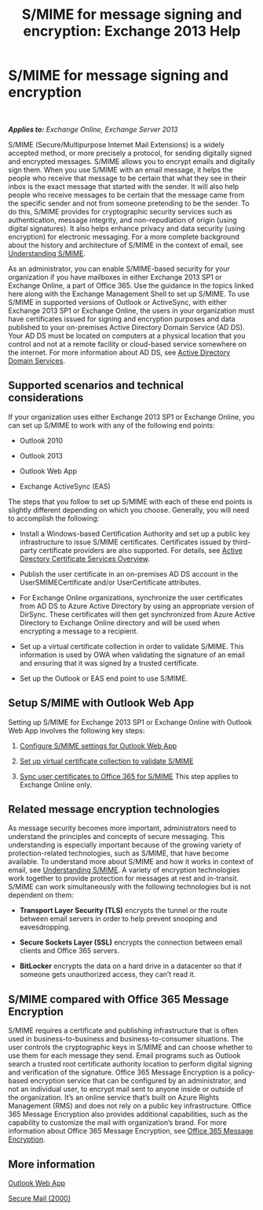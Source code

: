 ﻿---
title: 'S/MIME for message signing and encryption: Exchange 2013 Help'
TOCTitle: S/MIME for message signing and encryption
ms:assetid: 887c710b-0ec6-4ff0-8065-5f05f74afef3
ms:mtpsurl: https://technet.microsoft.com/en-us/library/Dn626158(v=EXCHG.150)
ms:contentKeyID: 61212601
ms.date: 12/10/2017
mtps_version: v=EXCHG.150
---

# S/MIME for message signing and encryption

 

_**Applies to:** Exchange Online, Exchange Server 2013_


S/MIME (Secure/Multipurpose Internet Mail Extensions) is a widely accepted method, or more precisely a protocol, for sending digitally signed and encrypted messages. S/MIME allows you to encrypt emails and digitally sign them. When you use S/MIME with an email message, it helps the people who receive that message to be certain that what they see in their inbox is the exact message that started with the sender. It will also help people who receive messages to be certain that the message came from the specific sender and not from someone pretending to be the sender. To do this, S/MIME provides for cryptographic security services such as authentication, message integrity, and non-repudiation of origin (using digital signatures). It also helps enhance privacy and data security (using encryption) for electronic messaging. For a more complete background about the history and architecture of S/MIME in the context of email, see [Understanding S/MIME](https://go.microsoft.com/fwlink/?linkid=393948).

As an administrator, you can enable S/MIME-based security for your organization if you have mailboxes in either Exchange 2013 SP1 or Exchange Online, a part of Office 365. Use the guidance in the topics linked here along with the Exchange Management Shell to set up S/MIME. To use S/MIME in supported versions of Outlook or ActiveSync, with either Exchange 2013 SP1 or Exchange Online, the users in your organization must have certificates issued for signing and encryption purposes and data published to your on-premises Active Directory Domain Service (AD DS). Your AD DS must be located on computers at a physical location that you control and not at a remote facility or cloud-based service somewhere on the internet. For more information about AD DS, see [Active Directory Domain Services](https://go.microsoft.com/fwlink/?linkid=394064).

## Supported scenarios and technical considerations

If your organization uses either Exchange 2013 SP1 or Exchange Online, you can set up S/MIME to work with any of the following end points:

  - Outlook 2010

  - Outlook 2013

  - Outlook Web App

  - Exchange ActiveSync (EAS)

The steps that you follow to set up S/MIME with each of these end points is slightly different depending on which you choose. Generally, you will need to accomplish the following:

  - Install a Windows-based Certification Authority and set up a public key infrastructure to issue S/MIME certificates. Certificates issued by third-party certificate providers are also supported. For details, see [Active Directory Certificate Services Overview](https://technet.microsoft.com/library/hh831740.aspx).

  - Publish the user certificate in an on-premises AD DS account in the UserSMIMECertificate and/or UserCertificate attributes.

  - For Exchange Online organizations, synchronize the user certificates from AD DS to Azure Active Directory by using an appropriate version of DirSync. These certificates will then get synchronized from Azure Active Directory to Exchange Online directory and will be used when encrypting a message to a recipient.

  - Set up a virtual certificate collection in order to validate S/MIME. This information is used by OWA when validating the signature of an email and ensuring that it was signed by a trusted certificate.

  - Set up the Outlook or EAS end point to use S/MIME.

## Setup S/MIME with Outlook Web App

Setting up S/MIME for Exchange 2013 SP1 or Exchange Online with Outlook Web App involves the following key steps:

1.  [Configure S/MIME settings for Outlook Web App](configure-s-mime-settings-for-outlook-web-app-exchange-2013-help.md)

2.  [Set up virtual certificate collection to validate S/MIME](set-up-virtual-certificate-collection-to-validate-s-mime-exchange-2013-help.md)

3.  [Sync user certificates to Office 365 for S/MIME](https://technet.microsoft.com/en-us/library/dn626159\(v=exchg.150\)) This step applies to Exchange Online only.

## Related message encryption technologies

As message security becomes more important, administrators need to understand the principles and concepts of secure messaging. This understanding is especially important because of the growing variety of protection-related technologies, such as S/MIME, that have become available. To understand more about S/MIME and how it works in context of email, see [Understanding S/MIME](https://go.microsoft.com/fwlink/?linkid=393948). A variety of encryption technologies work together to provide protection for messages at rest and in-transit. S/MIME can work simultaneously with the following technologies but is not dependent on them:

  -  
    **Transport Layer Security (TLS)** encrypts the tunnel or the route between email servers in order to help prevent snooping and eavesdropping.

  -  
    **Secure Sockets Layer (SSL)** encrypts the connection between email clients and Office 365 servers.

  -  
    **BitLocker** encrypts the data on a hard drive in a datacenter so that if someone gets unauthorized access, they can’t read it.

## S/MIME compared with Office 365 Message Encryption

S/MIME requires a certificate and publishing infrastructure that is often used in business-to-business and business-to-consumer situations. The user controls the cryptographic keys in S/MIME and can choose whether to use them for each message they send. Email programs such as Outlook search a trusted root certificate authority location to perform digital signing and verification of the signature. Office 365 Message Encryption is a policy-based encryption service that can be configured by an administrator, and not an individual user, to encrypt mail sent to anyone inside or outside of the organization. It’s an online service that’s built on Azure Rights Management (RMS) and does not rely on a public key infrastructure. Office 365 Message Encryption also provides additional capabilities, such as the capability to customize the mail with organization’s brand. For more information about Office 365 Message Encryption, see [Office 365 Message Encryption](https://go.microsoft.com/fwlink/?linkid=392525).

## More information

[Outlook Web App](outlook-web-app-exchange-2013-help.md)

[Secure Mail (2000)](https://technet.microsoft.com/en-us/library/cc962043.aspx)

